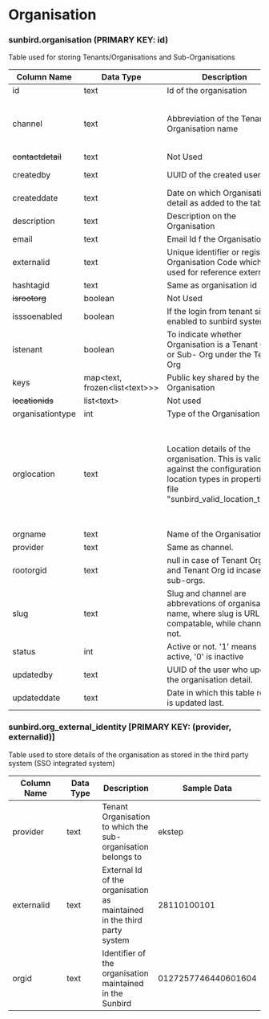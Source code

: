 # Organisation

### sunbird.organisation (**PRIMARY KEY: id)**

Table used for storing Tenants/Organisations and Sub-Organisations

<table><thead><tr><th width="177.33333333333331">Column Name</th><th width="187">Data Type</th><th>Description</th><th>Sample Value</th></tr></thead><tbody><tr><td>id</td><td>text</td><td>Id of the organisation</td><td>0126796199493140480</td></tr><tr><td>channel</td><td>text</td><td>Abbreviation of the Tenant Organisation name</td><td>TN , AP, CBSE etc if Tenant Org Name is Tamil Nadu, Andra Pradesh, Central Board of Secondary Education etc</td></tr><tr><td><del>contactdetail</del></td><td>text</td><td>Not Used</td><td></td></tr><tr><td>createdby</td><td>text</td><td>UUID of the created user</td><td>7c784c71-9034-4de7-aa38-5382fc673b14</td></tr><tr><td>createddate</td><td>text</td><td>Date on which Organisation detail as added to the table</td><td></td></tr><tr><td>description</td><td>text</td><td>Description on the Organisation</td><td></td></tr><tr><td>email</td><td>text</td><td>Email Id f the Organisation</td><td></td></tr><tr><td>externalid</td><td>text</td><td>Unique identifier or registered Organisation Code which is used  for reference externally</td><td>3453456 or something unique to the org</td></tr><tr><td>hashtagid</td><td>text</td><td>Same as organisation id</td><td>0126796199493140480</td></tr><tr><td><del>isrootorg</del></td><td>boolean</td><td>Not Used</td><td></td></tr><tr><td>isssoenabled</td><td>boolean</td><td>If the login from tenant site is enabled to sunbird system.</td><td>True or False</td></tr><tr><td>istenant</td><td>boolean</td><td>To indicate whether Organisation is a Tenant ORg or  Sub- Org under the Tenant Org</td><td>True or False</td></tr><tr><td>keys</td><td>map&#x3C;text, frozen&#x3C;list&#x3C;text>>></td><td>Public key shared by the Organisation</td><td></td></tr><tr><td><del>locationids</del></td><td>list&#x3C;text></td><td>Not used</td><td></td></tr><tr><td>organisationtype</td><td>int</td><td>Type of the Organisation</td><td>2, 5 etc</td></tr><tr><td>orglocation</td><td>text</td><td>Location details of the organisation. This is  validated against the configuration of location types in properties file "sunbird_valid_location_types" </td><td><p>[ { "code": "32", "type": "state" }, { "code": "3210", "type": "district" },</p><p>{"code": "321001", "type": "block"} ,{"code": "32100123", "type": "cluster"]</p></td></tr><tr><td>orgname</td><td>text</td><td>Name of the Organisation</td><td>Kids of India</td></tr><tr><td>provider</td><td>text</td><td>Same as channel. </td><td></td></tr><tr><td>rootorgid</td><td>text</td><td>null in case of Tenant Orgs and Tenant Org id incase of sub-orgs.</td><td>null or 0126796199493140480 </td></tr><tr><td>slug</td><td>text</td><td>Slug and channel are abbrevations of organisation name, where slug is URL compatable, while channel is not.</td><td>tn, ap etc</td></tr><tr><td>status</td><td>int</td><td>Active or not. '1' means active, '0' is inactive</td><td>1 or 0</td></tr><tr><td>updatedby</td><td>text</td><td>UUID of the user who updated the organisation detail.</td><td></td></tr><tr><td>updateddate</td><td>text</td><td>Date in which this table record is updated last.</td><td></td></tr></tbody></table>

### sunbird.org\_external\_identity \[PRIMARY KEY: (provider, externalid)]

Table used to store details of the organisation as stored in the third party system (SSO integrated system)

<table><thead><tr><th width="162.33333333333331">Column Name</th><th width="117">Data Type</th><th>Description</th><th>Sample Data</th></tr></thead><tbody><tr><td>provider</td><td>text</td><td>Tenant Organisation to which the sub-organisation belongs to</td><td>ekstep</td></tr><tr><td>externalid</td><td>text</td><td>External Id of the organisation as maintained in the third party system</td><td>28110100101</td></tr><tr><td>orgid</td><td>text</td><td>Identifier of the organisation maintained in the Sunbird</td><td>0127257746440601604</td></tr></tbody></table>

